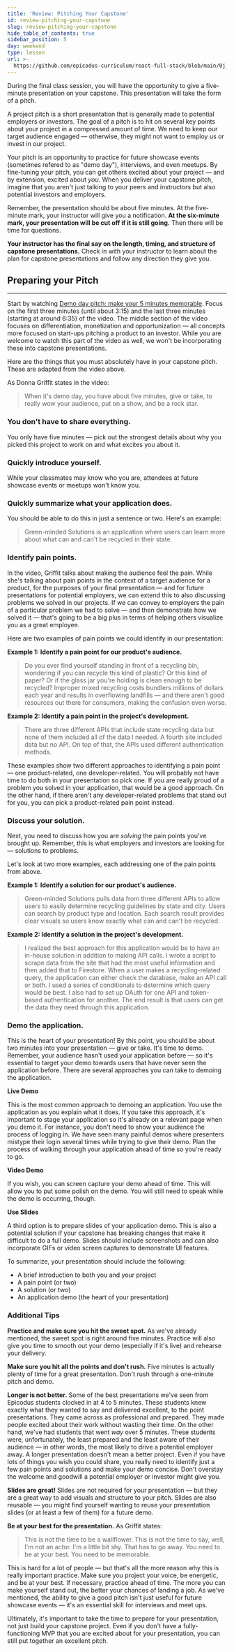 ```yaml
---
title: 'Review: Pitching Your Capstone'
id: review-pitching-your-capstone
slug: review-pitching-your-capstone
hide_table_of_contents: true
sidebar_position: 5
day: weekend
type: lesson
url: >-
  https://github.com/epicodus-curriculum/react-full-stack/blob/main/0j_pitching_your_capstone.md
---
```


During the final class session, you will have the opportunity to give a five-minute presentation on your capstone. This presentation will take the form of a pitch.

A project pitch is a short presentation that is generally made to potential employers or investors. The goal of a pitch is to hit on several key points about your project in a compressed amount of time. We need to keep our target audience engaged — otherwise, they might not want to employ us or invest in our project.

Your pitch is an opportunity to practice for future showcase events (sometimes refered to as "demo day"), interviews, and even meetups. By fine-tuning your pitch, you can get others excited about your project — and by extension, excited about _you_. When you deliver your capstone pitch, imagine that you aren't just talking to your peers and instructors but also potential investors and employers.

Remember, the presentation should be about five minutes. At the five-minute mark, your instructor will give you a notification. **At the six-minute mark, your presentation will be cut off if it is still going.** Then there will be time for questions. 

**Your instructor has the final say on the length, timing, and structure of capstone presentations.** Check in with your instructor to learn about the plan for capstone presentations and follow any direction they give you.

## Preparing your Pitch
---

Start by watching [Demo day pitch: make your 5 minutes memorable](https://www.youtube.com/watch?v=7u0cKqRPYhY). Focus on the first three minutes (until about 3:15) and the last three minutes (starting at around 6:35) of the video. The middle section of the video focuses on differentiation, monetization and opportunization — all concepts more focused on start-ups pitching a product to an investor. While you are welcome to watch this part of the video as well, we won't be incorporating these into capstone presentations.

Here are the things that you must absolutely have in your capstone pitch. These are adapted from the video above.

As Donna Griffit states in the video:

> When it's demo day, you have about five minutes, give or take, to really wow your audience, put on a show, and be a rock star.

### You don't have to share everything.

You only have five minutes — pick out the strongest details about why you picked this project to work on and what excites you about it.

### Quickly introduce yourself.

While your classmates may know who you are, attendees at future showcase events or meetups won't know you.

### Quickly summarize what your application does.

You should be able to do this in just a sentence or two. Here's an example:

> Green-minded Solutions is an application where users can learn more about what can and can't be recycled in their state. 

### Identify pain points.

In the video, Griffit talks about making the audience feel the pain. While she's talking about pain points in the context of a target audience for a product, for the purposes of your final presentation — and for future presentations for potential employers, we can extend this to also discussing problems we solved in our projects. If we can convey to employers the pain of a particular problem we had to solve — and then demonstrate how we solved it — that's going to be a big plus in terms of helping others visualize you as a great employee.

Here are two examples of pain points we could identify in our presentation:

**Example 1: Identify a pain point for our product's audience.**

  > Do you ever find yourself standing in front of a recycling bin, wondering if you can recycle this kind of plastic? Or this kind of paper? Or if the glass jar you're holding is clean enough to be recycled? Improper mixed recycling costs bundlers millions of dollars each year and results in overflowing landfills — and there aren't good resources out there for consumers, making the confusion even worse.

**Example 2: Identify a pain point in the project's development.**

  > There are three different APIs that include state recycling data but none of them included all of the data I needed. A fourth site included data but no API. On top of that, the APIs used different authentication methods.

These examples show two different approaches to identifying a pain point — one product-related, one developer-related. You will probably not have time to do both in your presentation so pick one. If you are really proud of a problem you solved in your application, that would be a good approach. On the other hand, if there aren't any developer-related problems that stand out for you, you can pick a product-related pain point instead.

### Discuss your solution.

Next, you need to discuss how you are _solving_ the pain points you've brought up. Remember, this is what employers and investors are looking for — solutions to problems.

Let's look at two more examples, each addressing one of the pain points from above.

**Example 1: Identify a solution for our product's audience.**

  > Green-minded Solutions pulls data from three different APIs to allow users to easily determine recycling guidelines by state and city. Users can search by product type and location. Each search result provides clear visuals so users know exactly what can and can't be recycled.

**Example 2: Identify a solution in the project's development.**

  > I realized the best approach for this application would be to have an in-house solution in addition to making API calls. I wrote a script to scrape data from the site that had the most useful information and then added that to Firestore. When a user makes a recycling-related query, the application can either check the database, make an API call or both. I used a series of conditionals to determine which query would be best. I also had to set up OAuth for one API and token-based authentication for another. The end result is that users can get the data they need through this application.

### Demo the application.

This is the heart of your presentation! By this point, you should be about two minutes into your presentation — give or take. It's time to demo. Remember, your audience hasn't used your application before — so it's essential to target your demo towards users that have never seen the application before. There are several approaches you can take to demoing the application.

**Live Demo**

This is the most common approach to demoing an application. You use the application as you explain what it does. If you take this approach, it's important to stage your application so it's already on a relevant page when you demo it. For instance, you don't need to show your audience the process of logging in. We have seen many painful demos where presenters mistype their login several times while trying to give their demo. Plan the process of walking through your application ahead of time so you're ready to go.

**Video Demo**

If you wish, you can screen capture your demo ahead of time. This will allow you to put some polish on the demo. You will still need to speak while the demo is occurring, though.

**Use Slides**

A third option is to prepare slides of your application demo. This is also a potential solution if your capstone has breaking changes that make it difficult to do a full demo. Slides should include screenshots and can also incorporate GIFs or video screen captures to demonstrate UI features.

To summarize, your presentation should include the following:

* A brief introduction to both you and your project
* A pain point (or two)
* A solution (or two)
* An application demo (the heart of your presentation)

### Additional Tips

**Practice and make sure you hit the sweet spot.** As we've already mentioned, the sweet spot is right around five minutes. Practice will also give you time to smooth out your demo (especially if it's live) and rehearse your delivery.

**Make sure you hit all the points and don't rush.** Five minutes is actually plenty of time for a great presentation. Don't rush through a one-minute pitch and demo.

**Longer is not better.** Some of the best presentations we've seen from Epicodus students clocked in at 4 to 5 minutes. These students knew exactly what they wanted to say and delivered excellent, to the point presentations. They came across as professional and prepared. They made people excited about their work without wasting their time. On the other hand, we've had students that went _way_ over 5 minutes. These students were, unfortunately, the least prepared and the least aware of their audience — in other words, the most likely to drive a potential employer away. A longer presentation doesn't mean a better project. Even if you have lots of things you wish you could share, you really need to identify just a few pain points and solutions and make your demo concise. Don't overstay the welcome and goodwill a potential employer or investor might give you.

**Slides are great!** Slides are not required for your presentation — but they are a great way to add visuals and structure to your pitch. Slides are also reusable — you might find yourself wanting to reuse your presentation slides (or at least a few of them) for a future demo.

**Be at your best for the presentation.** As Griffit states:

> This is not the time to be a wallflower. This is not the time to say, well, I'm not an actor. I'm a little bit shy. That has to go away. You need to be at your best. You need to be memorable.

This is hard for a lot of people — but that's all the more reason why this is really important practice. Make sure you project your voice, be energetic, and be at your best. If necessary, practice ahead of time. The more you can make yourself stand out, the better your chances of landing a job. As we've mentioned, the ability to give a good pitch isn't just useful for future showcase events — it's an essential skill for interviews and meet ups.

Ultimately, it's important to take the time to prepare for your presentation, not just build your capstone project. Even if you don't have a fully-functioning MVP that you are excited about for your presentation, you can still put together an excellent pitch.